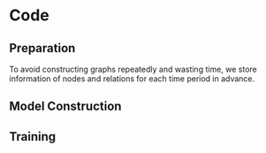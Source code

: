 # Code 

## Preparation
To avoid constructing graphs repeatedly and wasting time, we store information of nodes and relations for each time period in advance. 


## Model Construction


## Training
